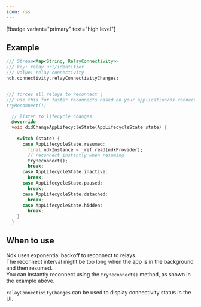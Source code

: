 ```yaml
---
icon: rss
---
```


[!badge variant="primary" text="high level"]

## Example

```dart
/// Stream<Map<String, RelayConnectivity>>
/// key: relay url/identifier
/// value: relay connectivity
ndk.connectivity.relayConnectivityChanges;


/// forces all relays to reconnect \
/// use this for faster reconnects based on your application/os connectivity \
tryReconnect();

```

```dart example in a flutter app
  // listen to lifecycle changes
  @override
  void didChangeAppLifecycleState(AppLifecycleState state) {
 
    switch (state) {
      case AppLifecycleState.resumed:
        final ndkInstance = _ref.read(ndkProvider);
        // reconnect instantly when resuming
        tryReconnect();
        break;
      case AppLifecycleState.inactive:
        break;
      case AppLifecycleState.paused:
        break;
      case AppLifecycleState.detached:
        break;
      case AppLifecycleState.hidden:
        break;
    }
  }
```

## When to use

Ndk uses exponential backoff to reconnect to relays.\
The reconnect interval might be too long when the app is in the background and then resumed. \
You can instantly reconnect using the `tryReconnect()` method, as shown in the example above.

`relayConnectivityChanges` can be used to display connectivity status in the UI. 